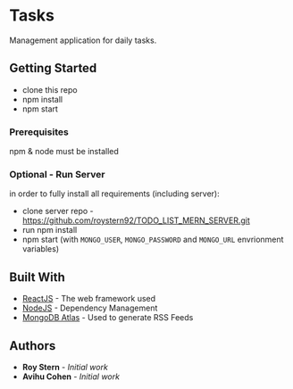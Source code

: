 # Tasks

Management application for daily tasks.

## Getting Started

* clone this repo
* npm install
* npm start

### Prerequisites

npm & node must be installed

### Optional - Run Server

in order to fully install all requirements (including server):
* clone server repo - https://github.com/roystern92/TODO_LIST_MERN_SERVER.git
* run npm install
* npm start (with `MONGO_USER`, `MONGO_PASSWORD` and `MONGO_URL` envrionment variables)

## Built With

* [ReactJS](http://www.dropwizard.io/1.0.2/docs/) - The web framework used
* [NodeJS](https://maven.apache.org/) - Dependency Management
* [MongoDB Atlas](https://rometools.github.io/rome/) - Used to generate RSS Feeds

## Authors

* **Roy Stern** - *Initial work*
* **Avihu Cohen** - *Initial work*